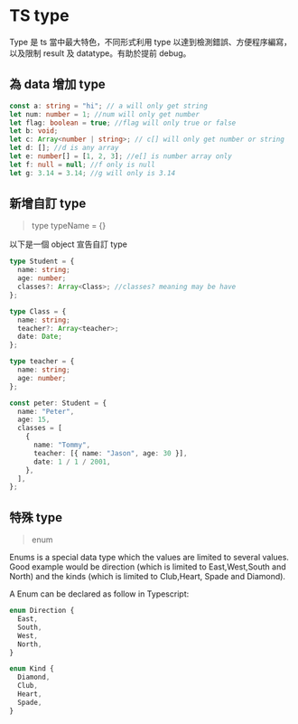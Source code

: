 # TS type

Type 是 ts 當中最大特色，不同形式利用 type 以達到檢測錯誤、方便程序編寫，以及限制 result 及 datatype。有助於提前 debug。

## 為 data 增加 type

```ts
const a: string = "hi"; // a will only get string
let num: number = 1; //num will only get number
let flag: boolean = true; //flag will only true or false
let b: void;
let c: Array<number | string>; // c[] will only get number or string
let d: []; //d is any array
let e: number[] = [1, 2, 3]; //e[] is number array only
let f: null = null; //f only is null
let g: 3.14 = 3.14; //g will only is 3.14
```

## 新增自訂 type

> type typeName = {}

以下是一個 object 宣告自訂 type

```ts
type Student = {
  name: string;
  age: number;
  classes?: Array<Class>; //classes? meaning may be have
};

type Class = {
  name: string;
  teacher?: Array<teacher>;
  date: Date;
};

type teacher = {
  name: string;
  age: number;
};

const peter: Student = {
  name: "Peter",
  age: 15,
  classes = [
    {
      name: "Tommy",
      teacher: [{ name: "Jason", age: 30 }],
      date: 1 / 1 / 2001,
    },
  ],
};
```

## 特殊 type

> enum

Enums is a special data type which the values are limited to several values. Good example would be direction (which is limited to East,West,South and North) and the kinds (which is limited to Club,Heart, Spade and Diamond).

A Enum can be declared as follow in Typescript:

```ts
enum Direction {
  East,
  South,
  West,
  North,
}

enum Kind {
  Diamond,
  Club,
  Heart,
  Spade,
}
```
